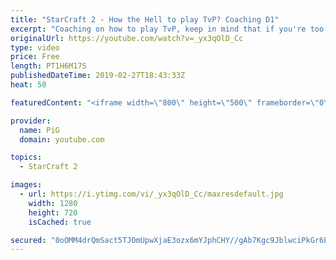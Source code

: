 ```yaml
---
title: "StarCraft 2 - How the Hell to play TvP? Coaching D1"
excerpt: "Coaching on how to play TvP, keep in mind that if you're too tilted towards a matchup it can also make you lose :)  Enjoy the super sexy outtro song! :P   -- Watch live at https://www.twitch.tv/x5_pig My NEW HP: https://pigstarcraft.com/ My Twitter: https://twitter.com/x5_PiG My Instagram: https://www.instagram.com/pigsc2/"
originalUrl: https://youtube.com/watch?v=_yx3qOlD_Cc
type: video
price: Free
length: PT1H6M17S
publishedDateTime: 2019-02-27T18:43:33Z
heat: 50

featuredContent: "<iframe width=\"800\" height=\"500\" frameborder=\"0\" src=\"https://www.youtube.com/embed/_yx3qOlD_Cc\" allow=\"accelerometer; autoplay; encrypted-media; gyroscope; picture-in-picture\" allowfullscreen></iframe>"

provider:
  name: PiG
  domain: youtube.com

topics:
  - StarCraft 2

images:
  - url: https://i.ytimg.com/vi/_yx3qOlD_Cc/maxresdefault.jpg
    width: 1280
    height: 720
    isCached: true

secured: "0oOMM4drQmSact5TJOmUpwXjaE3ozx6mYJphCHY//gAb7Kgc9JblwciPkGr6LpXfwhHXJKTDp+HpN/XQyRFLwJxSqpsxxh2lgRTwrttQEtQXm1b/JpRVoaJ+ZiKGAVuND5WSzKp1VN8tSFI3U3bZlVfn6LroWX7P7dUxIoAxsMMTkx7nB2NSJmCAAt8IfV0EVqJo+H0LXzUjwgEDqlmH1sxCMr8pMbl3DgHWsOlBV3HaLtcT+Xacq6X40rgMxpUwLuY+NFkaDjsG18Nrl2YnzepFdef5/d2M1BeyZgcn6K7Fom6FtodvDcY60/ByjDP/538QWXERktwublZUT4+8wd+WUbhaokzpht5CtaR0vjU5CU7dSIo60ntSl8N/hEKhFQPnj4kX5aF/PT8kyv0LpGfwhSze22+cIs+Pe8TND2M=;ysvZMOBVo+PHqKZzKAcniQ=="
---
```


